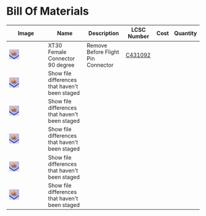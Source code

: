 # Bill Of Materials

| Image | Name | Description | LCSC Number | Cost | Quantity |
| --- | --- | --- | --- | --- | --- |
|<img src="https://github.com/PerytonSpace/remove-before-flight/blob/main/assets/img/pcb-components/xt30-90-degree-female.jpeg" width = 30% height = 30% > | XT30 Female Connector 90 degree | Remove Before Flight Pin Connector | [C431092](https://www.lcsc.com/product-detail/plug_Changzhou-Amass-Elec-XT30PW-M_C431092.html)  | | |
| <img src="https://github.com/PerytonSpace/remove-before-flight/blob/main/assets/img/pcb-components/xt30-90-degree-female.jpeg" width = 30% height = 30% >| Show file differences that haven't been staged | | | | |
| <img src="https://github.com/PerytonSpace/remove-before-flight/blob/main/assets/img/pcb-components/xt30-90-degree-female.jpeg" width = 30% height = 30% >| Show file differences that haven't been staged | | | | |
| <img src="https://github.com/PerytonSpace/remove-before-flight/blob/main/assets/img/pcb-components/xt30-90-degree-female.jpeg" width = 30% height = 30% >| Show file differences that haven't been staged | | | | |
| <img src="https://github.com/PerytonSpace/remove-before-flight/blob/main/assets/img/pcb-components/xt30-90-degree-female.jpeg" width = 30% height = 30% >| Show file differences that haven't been staged | | | | |
| <img src="https://github.com/PerytonSpace/remove-before-flight/blob/main/assets/img/pcb-components/xt30-90-degree-female.jpeg" width = 30% height = 30% >| Show file differences that haven't been staged | | | | |